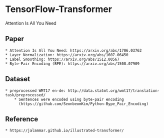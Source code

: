 # TensorFlow-Transformer
Attention Is All You Need

## Paper
    * Attention Is All You Need: https://arxiv.org/abs/1706.03762
    * Layer Normalization: https://arxiv.org/abs/1607.06450
    * Label Smoothing: https://arxiv.org/abs/1512.00567 
    * Byte-Pair Encoding (BPE): https://arxiv.org/abs/1508.07909  

## Dataset
    * preprocessed WMT17 en-de: http://data.statmt.org/wmt17/translation-task/preprocessed/  
        * Sentences were encoded using byte-pair encoding 
          (https://github.com/SeonbeomKim/Python-Bype_Pair_Encoding)
    
## Reference
    * https://jalammar.github.io/illustrated-transformer/
    
